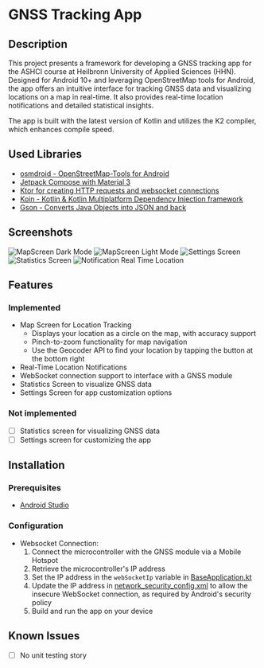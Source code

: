 # GNSS Tracking App

## Description

This project presents a framework for developing a GNSS tracking app for the ASHCI course at
Heilbronn University of Applied Sciences (HHN). Designed for Android 10+ and leveraging
OpenStreetMap tools for Android, the app offers an intuitive interface for tracking GNSS data and
visualizing locations on a map in real-time. It also provides real-time location notifications and
detailed statistical insights.

The app is built with the latest version of Kotlin and utilizes the K2 compiler, which enhances
compile speed.

## Used Libraries

- [osmdroid - OpenStreetMap-Tools for Android](https://github.com/osmdroid/osmdroid)
- [Jetpack Compose with Material 3](https://developer.android.com/compose)
- [Ktor for creating HTTP requests and websocket connections](https://ktor.io/)
- [Koin - Kotlin & Kotlin Multiplatform Dependency Injection framework](https://insert-koin.io/)
- [Gson - Converts Java Objects into JSON and back](https://github.com/google/gson)

## Screenshots

![MapScreen Dark Mode](screenshots/map_view_dark_mode.jpg)
![MapScreen Light Mode](screenshots/map_view_light_mode.jpg)
![Settings Screen](screenshots/settings_view.jpg)
![Statistics Screen](screenshots/statistics_view.jpg)
![Notification Real Time Location](screenshots/notification_real_time_location.jpg)

## Features

### Implemented

- Map Screen for Location Tracking
    - Displays your location as a circle on the map, with accuracy support
    - Pinch-to-zoom functionality for map navigation
    - Use the Geocoder API to find your location by tapping the button at the bottom right
- Real-Time Location Notifications
- WebSocket connection support to interface with a GNSS module
- Statistics Screen to visualize GNSS data
- Settings Screen for app customization options

### Not implemented

- [ ] Statistics screen for visualizing GNSS data
- [ ] Settings screen for customizing the app

## Installation

### Prerequisites

- [Android Studio](https://developer.android.com/studio)

### Configuration

- Websocket Connection:
    1. Connect the microcontroller with the GNSS module via a Mobile Hotspot
    2. Retrieve the microcontroller's IP address
    3. Set the IP address in the `webSocketIp` variable
       in [BaseApplication.kt](app/src/main/java/de/hhn/gnsstrackingapp/BaseApplication.kt)
    4. Update the IP address
       in [network_security_config.xml](app/src/main/res/xml/network_security_config.xml) to allow
       the insecure WebSocket connection, as required by Android's security policy
    5. Build and run the app on your device

## Known Issues

- [ ] No unit testing story
